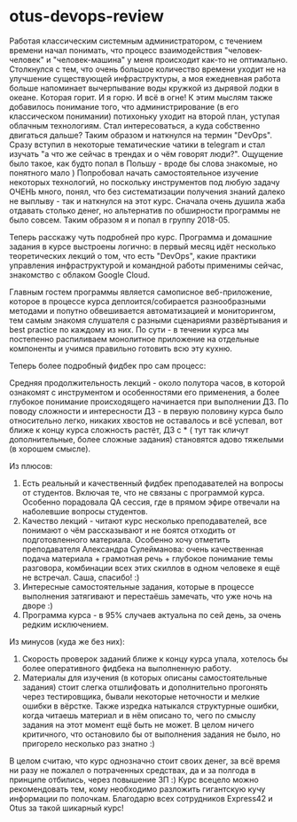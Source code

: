 # otus-devops-review

Работая классическим системным администратором, с течением времени начал понимать, что процесс взаимодействия "человек-человек" и "человек-машина" у меня происходит как-то не оптимально.
Столкнулся с тем, что очень большое количество времени уходит не на улучшение существующей инфраструктуры, а моя ежедневная работа больше напоминает вычерпывание воды кружкой из дырявой лодки в океане. Которая горит. И я горю. И всё в огне!
К этим мыслям также добавилось понимание того, что администрирование (в его классическом понимании) потихоньку уходит на второй план, уступая облачным технологиям.
Стал интересоваться, а куда собственно двигаться дальше? Таким образом и наткнулся на термин "DevOps". Сразу вступил в некоторые тематические чатики в telegram и стал изучать "а что же сейчас в трендах и о чём говорят люди?". Ощущение было такое, как будто попал в Польшу - вроде бы слова знакомые, но понятного мало )
Попробовал начать самостоятельное изучение некоторых технологий, но поскольку инструментов под любую задачу ОЧЕНЬ много, понял, что без систематизации получения знаний далеко не выплыву - так и наткнулся на этот курс. Сначала очень душила жаба отдавать столько денег, но альтернатив по обширности программы не было совсем. Таким образом я и попал в группу 2018-05.

Теперь расскажу чуть подробней про курс.
Программа и домашние задания в курсе выстроены логично: в первый месяц идёт несколько теоретических лекций о том, что есть "DevOps", какие практики управления инфраструктурой и командной работы применимы сейчас, знакомство с облаком Google Cloud.

Главным гостем программы является самописное веб-приложение, которое в процессе курса деплоится/собирается разнообразными методами и попутно обвешивается автоматизацией и мониторингом, тем самым знакомя слушателя с разными сценариями развёртывания и best practice по каждому из них.
По сути - в течении курса мы постепенно распиливаем монолитное приложение на отдельные компоненты и учимся правильно готовить всю эту кухню.

Теперь более подробный фидбек про сам процесс:

Средняя продолжительность лекций - около полутора часов, в которой ознакомят с инструментом и особенностями его применения, а более глубокое понимание происходящего начинается при выполнении ДЗ.
По поводу сложности и интересности ДЗ - в первую половину курса было относительно легко, никаких хвостов не оставалось и всё успевал, вот ближе к концу курса сложность растёт, ДЗ с * ( тут так кличут дополнительные, более сложные задания) становятся адово тяжелыми (в хорошем смысле).

Из плюсов:
1. Есть реальный и качественный фидбек преподавателей на вопросы от студентов. Включая те, что не связаны с программой курса. Особенно порадовала QA сессия, где в прямом эфире отвечали на наболевшие вопросы студентов.
2. Качество лекций - читают курс несколько преподавателей, все понимают о чём рассказывают и не боятся отходить от подготовленного материала. Особенно хочу отметить преподавателя Александра Сулейманова: очень качественная подача материала + грамотная речь + глубокое понимание темы разговора, комбинации всех этих скиллов в одном человеке я ещё не встречал. Саша, спасибо! :)
3. Интересные самостоятельные задания, которые в процессе выполнения затягивают и перестаёшь замечать, что уже ночь на дворе :)
4. Программа курса - в 95% случаев актуальна по сей день, за очень редким исключением.

Из минусов (куда же без них):
1. Скорость проверок заданий ближе к концу курса упала, хотелось бы более оперативного фидбека на выполненную работу.
2. Материалы для изучения (в которых описаны самостоятельные задания) стоит слегка отшлифовать и дополнительно прогонять через тестировщика, бывали некоторые неточности и мелкие ошибки в вёрстке. Также изредка натыкался структурные ошибки, когда читаешь материал и в нём описано то, чего по смыслу задания на этот момент ещё быть не может. В целом ничего критичного, что остановило бы от выполнения задания не было, но пригорело несколько раз знатно :)

В целом считаю, что курс однозначно стоит своих денег, за всё время ни разу не пожалел о потраченных средствах, да и за полгода в принципе отбились, через повышение ЗП :) 
Курс всецело можно рекомендовать тем, кому необходимо разложить гигантскую кучу информации по полочкам.
Благодарю всех сотрудников Express42 и Otus за такой шикарный курс!
